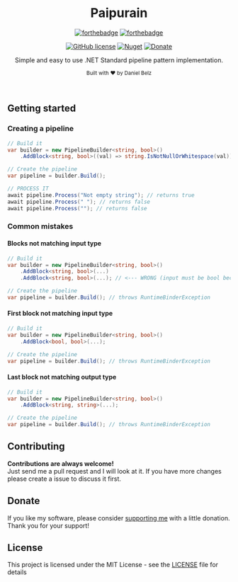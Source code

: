 ﻿<h1 align="center">Paipurain</h1>
<div align="center">

[![forthebadge](https://forthebadge.com/images/badges/made-with-c-sharp.svg)](https://forthebadge.com)
[![forthebadge](https://forthebadge.com/images/badges/built-with-grammas-recipe.svg)](https://forthebadge.com)

[![GitHub license](https://img.shields.io/github/license/LegendaryB/Paipurain.svg?longCache=true&style=flat-square)](https://github.com/LegendaryB/Paipurain/blob/master/LICENSE.md)
[![Nuget](https://img.shields.io/nuget/v/Paipurain.svg?style=flat-square)](https://www.nuget.org/packages/Paipurain/)
[![Donate](https://img.shields.io/badge/Donate-PayPal-blue.svg)](https://paypal.me/alphadaniel)

Simple and easy to use .NET Standard pipeline pattern implementation.

<sub>Built with ❤︎ by Daniel Belz</sub>
</div><br>

## Getting started

### Creating a pipeline
```csharp
// Build it
var builder = new PipelineBuilder<string, bool>()
	.AddBlock<string, bool>((val) => string.IsNotNullOrWhitespace(val));

// Create the pipeline
var pipeline = builder.Build();

// PROCESS IT
await pipeline.Process("Not empty string"); // returns true
await pipeline.Process(" "); // returns false
await pipeline.Process(""); // returns false	
```

### Common mistakes

#### Blocks not matching input type
```csharp
// Build it
var builder = new PipelineBuilder<string, bool>()
	.AddBlock<string, bool>(...)
	.AddBlock<string, bool>(...); // <--- WRONG (input must be bool because of previous block)

// Create the pipeline
var pipeline = builder.Build(); // throws RuntimeBinderException
```

#### First block not matching input type
```csharp
// Build it
var builder = new PipelineBuilder<string, bool>()
	.AddBlock<bool, bool>(...);

// Create the pipeline
var pipeline = builder.Build(); // throws RuntimeBinderException
```

#### Last block not matching output type
```csharp
// Build it
var builder = new PipelineBuilder<string, bool>()
	.AddBlock<string, string>(...);

// Create the pipeline
var pipeline = builder.Build(); // throws RuntimeBinderException
```

## Contributing

__Contributions are always welcome!__  
Just send me a pull request and I will look at it. If you have more changes please create a issue to discuss it first.

## Donate
If you like my software, please consider [supporting me](https://paypal.me/alphadaniel) with a little donation. Thank you for your support!

## License

This project is licensed under the MIT License - see the [LICENSE](LICENSE) file for details
